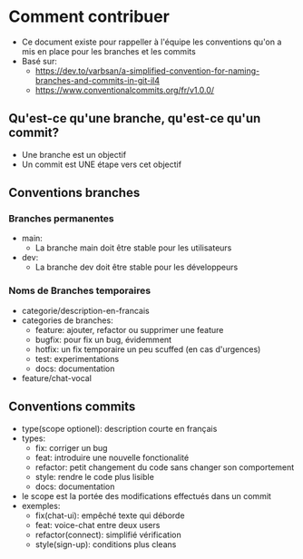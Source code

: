 # Comment contribuer

* Ce document existe pour rappeller à l'équipe les conventions qu'on a mis en place pour les branches et les commits
* Basé sur:
    * https://dev.to/varbsan/a-simplified-convention-for-naming-branches-and-commits-in-git-il4
    * https://www.conventionalcommits.org/fr/v1.0.0/


## Qu'est-ce qu'une branche, qu'est-ce qu'un commit?
* Une branche est un objectif
* Un commit est UNE étape vers cet objectif

## Conventions branches

### Branches permanentes
* main:
    * La branche main doit être stable pour les utilisateurs 
* dev:
    * La branche dev doit être stable pour les développeurs

### Noms de Branches temporaires
* categorie/description-en-francais
* categories de branches:
    * feature: ajouter, refactor ou supprimer une feature
    * bugfix: pour fix un bug, évidemment
    * hotfix: un fix temporaire un peu scuffed (en cas d'urgences)
    * test: experimentations
    * docs: documentation
* feature/chat-vocal

## Conventions commits
* type(scope optionel): description courte en français
* types:
    * fix: corriger un bug
    * feat: introduire une nouvelle fonctionalité
    * refactor: petit changement du code sans changer son comportement
    * style: rendre le code plus lisible
    * docs: documentation
* le scope est la portée des modifications effectués dans un commit
* exemples:
    * fix(chat-ui): empêché texte qui déborde
    * feat: voice-chat entre deux users
    * refactor(connect): simplifié vérification
    * style(sign-up): conditions plus cleans